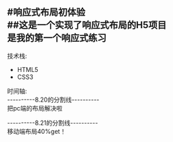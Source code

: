 #响应式布局初体验     
##这是一个实现了响应式布局的H5项目      
是我的第一个响应式练习
--------
技术栈:    
- HTML5
- CSS3

时间轴:    
----------8.20的分割线----------        
把pc端的布局解决啦

----------8.21的分割线----------    
移动端布局40%get！
